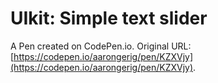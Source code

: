 # UIkit: Simple text slider

A Pen created on CodePen.io. Original URL: [https://codepen.io/aarongerig/pen/KZXVjy](https://codepen.io/aarongerig/pen/KZXVjy).


